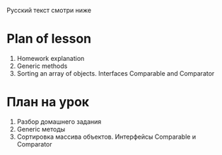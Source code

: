 Русский текст смотри ниже

# Plan of lesson <br/>
1. Homework explanation  <br/>
2. Generic methods  <br/>
4. Sorting an array of objects. Interfaces Comparable<T> and Comparator<T>  <br/>

# План на урок <br/>
1. Разбор домашнего задания  <br/>
2. Generic методы  <br/>
3. Сортировка массива объектов. Интерфейсы Comparable<T> и Comparator<T>  <br/>